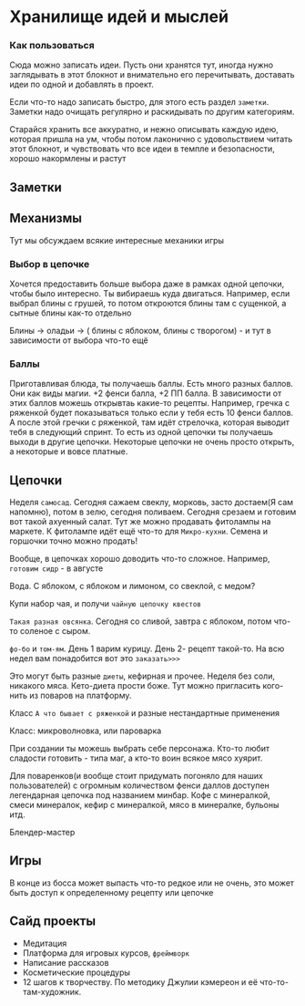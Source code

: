 # Хранилище идей и мыслей

### Как пользоваться

Сюда можно записать идеи. Пусть они хранятся тут, иногда нужно заглядывать в этот блокнот и внимательно его перечитывать, доставать идеи по одной и добавлять в проект.

Если что-то надо записать быстро, для этого есть раздел `заметки`. Заметки надо очищать регулярно и раскидывать по другим категориям.

Старайся хранить все аккуратно, и нежно описывать каждую идею, которая пришла на ум, чтобы потом лаконично с удовольствием читать этот блокнот, и чувствовать что все идеи в темпле и безопасности, хорошо накормлены и растут

## Заметки

## Механизмы

Тут мы обсуждаем всякие интересные механики игры

### Выбор в цепочке

Хочется предоставить больше выбора даже в рамках одной цепочки, чтобы было интересно. Ты вибираешь куда двигаться. Например, если выбрал блины с грушей, то потом откроются блины там с сущенкой, а сытные блины как-то отдельно

Блины -> оладьи -> ( блины с яблоком, блины с творогом) - и тут в зависимости от выбора что-то ещё

### Баллы

Приготавливая блюда, ты получаешь баллы. Есть много разных баллов. Они как виды магии. +2 фенси балла, +2 ПП балла. В зависимости от этих баллов можешь открывтаь какие-то рецепты. Например, гречка с ряженкой будет показываться только если у тебя есть 10 фенси баллов. А после этой гречки с ряженкой, там идёт стрелочка, которая выводит тебя в следующий спринт. То есть из одной цепочки ты получаешь выходи в другие цепочки. Некоторые цепочки не очень просто открыть, а некоторые и вовсе платные. 

## Цепочки

Неделя `самосад`. Сегодня сажаем свеклу, морковь, засто достаем(Я сам напомню), потом в зелю, сегодня поливаем. Сегодня срезаем и готовим вот такой ахуенный салат. Тут же можно продавать фитолампы на маркете. К фитолампе идёт ещё что-то для `Микро-кухни`. Семена и горшочки точно можно продать!

Вообще, в цепочках хорошо доводить что-то сложное. Например, `готовим сидр` - в августе

Вода. С яблоком, с яблоком и лимоном, со свеклой, с медом?

Купи набор чая, и получи `чайную цепочку квестов`

`Такая разная овсянка`. Сегодня со сливой, завтра с яблоком, потом что-то соленое с сыром.

`фо-бо` и `том-ям`. День 1 варим курицу. День 2- рецепт такой-то. На всю недел вам понадобится вот это `заказать>>>`

Это могут быть разные `диеты`, кефирная и прочее. Неделя без соли, никакого мяса. Кето-диета прости боже. Тут можно пригласить кого-нить из поваров на платформу.

Класс `А что бывает с ряженкой` и разные нестандартные применения

Класс: микроволновка, или пароварка

При создании ты можешь выбрать себе персонажа. Кто-то любит сладости готовить - типа маг, а кто-то воин всякое мясо хуярит.

Для поваренков(и вообще стоит придумать погоняло для наших пользователей) с огромным количеством фенси даллов доступен легендарная цепочка под названием минбар. Кофе с минералкой, смеси минералок, кефир с минералкой, мясо в минералке, бульоны итд.

Блендер-мастер

## Игры

В конце из босса может выпасть что-то редкое или не очень, это может быть доступ к определенному рецепту или цепочке

## Сайд проекты

+ Медитация
+ Платформа для игровых курсов, `фреймворк`
+ Написание рассказов
+ Косметические процедуры
+ 12 шагов к творчеству. По методику Джулии кэмереон и её что-то-там-художник.

